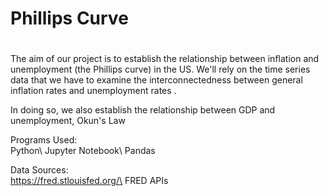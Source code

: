 # Phillips Curve

#

The aim of our project is to establish the relationship between inflation and unemployment (the Phillips curve) in the US. We'll rely on the time series data that we have to examine the interconnectedness  between general inflation rates and unemployment rates .

In doing so, we also establish the relationship between GDP and unemployment, Okun's Law

Programs Used:\
Python\ 
Jupyter Notebook\ 
Pandas

Data Sources:\
https://fred.stlouisfed.org/\
FRED APIs 
